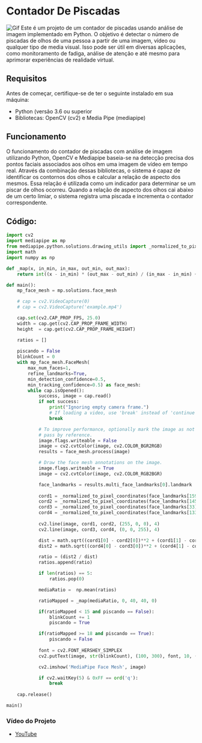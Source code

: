 # Contador De Piscadas
![Gif](https://github.com/AntonioABLima/Contador-De-Piscadas/blob/main/Media/MainGif.gif?raw=true)
Este é um projeto de um contador de piscadas usando análise de imagem implementado em Python. O objetivo é detectar o número de piscadas de olhos de uma pessoa a partir de uma imagem, vídeo ou qualquer tipo de media visual. Isso pode ser útil em diversas aplicações, como monitoramento de fadiga, análise de atenção e até mesmo para aprimorar experiências de realidade virtual. 

## Requisitos
Antes de começar, certifique-se de ter o seguinte instalado em sua máquina:
- Python (versão 3.6 ou superior
- Bibliotecas: OpenCV (cv2) e Media Pipe (mediapipe)

## Funcionamento
O funcionamento do contador de piscadas com análise de imagem utilizando Python, OpenCV e Mediapipe baseia-se na detecção precisa dos pontos faciais associados aos olhos em uma imagem de vídeo em tempo real. Através da combinação dessas bibliotecas, o sistema é capaz de identificar os contornos dos olhos e calcular a relação de aspecto dos mesmos. Essa relação é utilizada como um indicador para determinar se um piscar de olhos ocorreu. Quando a relação de aspecto dos olhos cai abaixo de um certo limiar, o sistema registra uma piscada e incrementa o contador correspondente. 

## Código:
```python
import cv2
import mediapipe as mp
from mediapipe.python.solutions.drawing_utils import _normalized_to_pixel_coordinates
import math
import numpy as np

def _map(x, in_min, in_max, out_min, out_max):
    return int((x - in_min) * (out_max - out_min) / (in_max - in_min) + out_min)

def main():
    mp_face_mesh = mp.solutions.face_mesh

    # cap = cv2.VideoCapture(0)
    # cap = cv2.VideoCapture('example.mp4')

    cap.set(cv2.CAP_PROP_FPS, 25.0)
    width = cap.get(cv2.CAP_PROP_FRAME_WIDTH)
    height  = cap.get(cv2.CAP_PROP_FRAME_HEIGHT)

    ratios = []
    
    piscando = False
    blinkCount = 0
    with mp_face_mesh.FaceMesh(
        max_num_faces=1,
        refine_landmarks=True,
        min_detection_confidence=0.5,
        min_tracking_confidence=0.5) as face_mesh:
        while cap.isOpened():
            success, image = cap.read()
            if not success:
                print("Ignoring empty camera frame.")
                # If loading a video, use 'break' instead of 'continue'.
                break

            # To improve performance, optionally mark the image as not writeable to
            # pass by reference.
            image.flags.writeable = False
            image = cv2.cvtColor(image, cv2.COLOR_BGR2RGB)
            results = face_mesh.process(image)

            # Draw the face mesh annotations on the image.
            image.flags.writeable = True
            image = cv2.cvtColor(image, cv2.COLOR_RGB2BGR)

            face_landmarks = results.multi_face_landmarks[0].landmark
                
            cord1 = _normalized_to_pixel_coordinates(face_landmarks[159].x, face_landmarks[159].y, width, height)
            cord2 = _normalized_to_pixel_coordinates(face_landmarks[145].x, face_landmarks[145].y, width, height)
            cord3 = _normalized_to_pixel_coordinates(face_landmarks[33].x, face_landmarks[33].y, width, height)
            cord4 = _normalized_to_pixel_coordinates(face_landmarks[133].x, face_landmarks[133].y, width, height)
            
            cv2.line(image, cord1, cord2, (255, 0, 0), 4)
            cv2.line(image, cord3, cord4, (0, 0, 255), 4)

            dist = math.sqrt((cord1[0] - cord2[0])**2 + (cord1[1] - cord2[1])**2)
            dist2 = math.sqrt((cord4[0] - cord3[0])**2 + (cord4[1] - cord3[1])**2)

            ratio = (dist2 / dist)
            ratios.append(ratio)

            if len(ratios) == 5:
                ratios.pop(0)

            mediaRatio =  np.mean(ratios)

            ratioMapped = _map(mediaRatio, 0, 40, 40, 0)

            if(ratioMapped < 15 and piscando == False):
                blinkCount += 1
                piscando = True

            if(ratioMapped >= 18 and piscando == True):
                piscando = False
            
            font = cv2.FONT_HERSHEY_SIMPLEX
            cv2.putText(image, str(blinkCount), (100, 300), font, 10, (100, 0, 255), 5, cv2.LINE_AA)

            cv2.imshow('MediaPipe Face Mesh', image)

            if cv2.waitKey(5) & 0xFF == ord('q'):
                break
        
    cap.release()

main()
```
### Vídeo do Projeto
*   [YouTube](https://www.youtube.com/c/MediaPipe](https://youtu.be/iftimDe8hzA)https://youtu.be/iftimDe8hzA)
